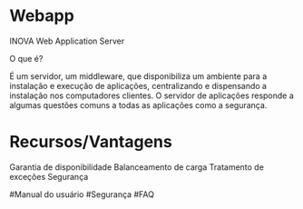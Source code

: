 # Webapp
INOVA Web Application Server

O que é?

É um servidor, um middleware, que disponibiliza um ambiente para a instalação e execução de aplicações, centralizando e dispensando a instalação nos computadores clientes.
O servidor de aplicações responde a algumas questões comuns a todas as aplicações como a segurança.

# Recursos/Vantagens


Garantia de disponibilidade
Balanceamento de carga
Tratamento de exceções
Segurança

#Manual do usuário
#Segurança
#FAQ

